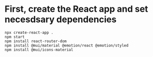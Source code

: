 # First, create the React app and set necesdsary dependencies

```
npx create-react-app .
npm start
npm install react-router-dom
npm install @mui/material @emotion/react @emotion/styled
npm install @mui/icons-material
```
